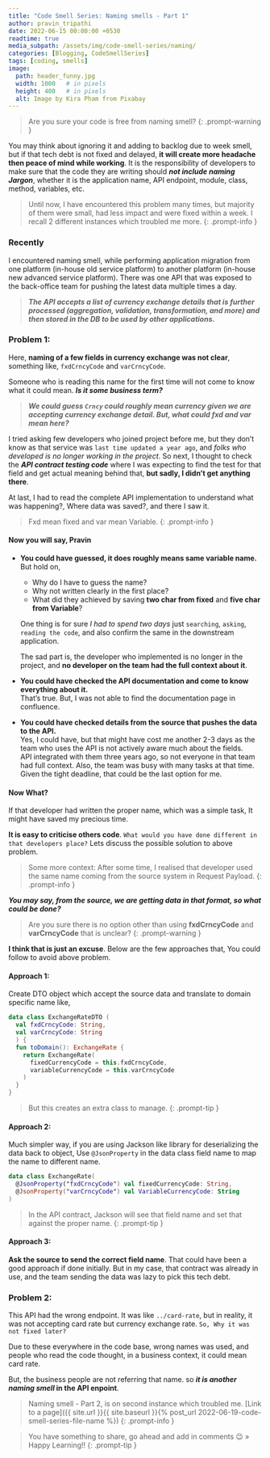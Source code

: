```yaml
---
title: "Code Smell Series: Naming smells - Part 1"
author: pravin_tripathi
date: 2022-06-15 00:00:00 +0530
readtime: true
media_subpath: /assets/img/code-smell-series/naming/
categories: [Blogging, CodeSmellSeries]
tags: [coding, smells]
image:
  path: header_funny.jpg
  width: 1000   # in pixels
  height: 400   # in pixels
  alt: Image by Kira Pham from Pixabay 
---
```


> Are you sure your code is free from naming smell?
{: .prompt-warning }

You may think about ignoring it and adding to backlog due to week smell, but if that tech debt is not fixed and delayed, **it will create more headache then peace of mind while working**. It is the responsibility of developers to make sure that the code they are writing should **_not include naming Jargon_**, whether it is the application name, API endpoint, module, class, method, variables, etc.

> Until now, I have encountered this problem many times, but majority of them were small, had less impact and were fixed within a week. I recall 2 different instances which troubled me more.
{: .prompt-info }

### Recently 
I encountered naming smell, while performing application migration from one platform (in-house old service platform) to another platform (in-house new advanced service platform). There was one API that was exposed to the back-office team for pushing the latest data multiple times a day. 

> **_The API accepts a list of currency exchange details that is further processed (aggregation, validation, transformation, and more) and then stored in the DB to be used by other applications._**

### Problem 1:

Here, **naming of a few fields in currency exchange was not clear**, something like, `fxdCrncyCode` and `varCrncyCode`. 

Someone who is reading this name for the first time will not come to know what it could mean. **_Is it some business term?_** 

> **_We could guess `Crncy` could roughly mean currency given we are accepting currency exchange detail. But, what could fxd and var mean here?_**

I tried asking few developers who joined project before me, but they don’t know as that service was `last time updated a year ago`, and _folks who developed is no longer working in the project_. So next, I thought to check the **_API contract testing code_** where I  was expecting to find the test for that field and get actual meaning behind that, **but sadly, I didn’t get anything there**. 

At last, I had to read the complete API implementation to understand what was happening?, Where data was saved?, and there I saw it. 

> Fxd mean fixed and var mean Variable. 
{: .prompt-info }

#### Now you will say, Pravin

* **You could have guessed, it does roughly means same variable name.**  
  But hold on,  
    - Why do I have to guess the name?  
    - Why not written clearly in the first place?  
    - What did they achieved by saving **two char from fixed** and **five char from Variable**?  

  One thing is for sure _I had to spend two days_ just `searching`, `asking`, `reading the code`, and also confirm the same in the downstream application.  

  The sad part is, the developer who implemented is no longer in the project, and **no developer on the team had the full context about it**.

* **You could have checked the API documentation and come to know everything about it.**  
  That’s true. But, I was not able to find the documentation page in confluence.

* **You could have checked details from the source that pushes the data to the API.**   
  Yes, I could have, but that might have cost me another 2-3 days as the team who uses the API is not actively aware much about the fields.  
  API integrated with them three years ago, so not everyone in that team had full context. Also, the team was busy with many tasks at that time. Given the tight deadline, that could be the last option for me.

#### Now What?
If that developer had written the proper name, which was a simple task, It might have saved my precious time.

**It is easy to criticise others code**. `What would you have done different in that developers place?` Lets discuss the possible solution to above problem.

> Some more context: After some time, I realised that developer used the same name coming from the source system in Request Payload.
{: .prompt-info }

**_You may say, from the source, we are getting data in that format, so what could be done?_**
> Are you sure there is no option other than using **fxdCrncyCode** and **varCrncyCode** that is unclear?
{: .prompt-warning }

**I think that is just an excuse**. Below are the few approaches that, You could follow to avoid above problem.
#### Approach 1:
Create DTO object which accept the source data and translate to domain specific name like,

```kotlin
data class ExchangeRateDTO (
  val fxdCrncyCode: String,
  val varCrncyCode: String 
  ) {
  fun toDomain(): ExchangeRate {
    return ExchangeRate(
      fixedCurrencyCode = this.fxdCrncyCode,
      variableCurrencyCode = this.varCrncyCode
    )
  }
}
```

> But this creates an extra class to manage. 
{: .prompt-tip }

#### Approach 2:
Much simpler way, if you are using Jackson like library for deserializing the data back to object,
Use `@JsonProperty` in the data class field name to map the name to different name.

```kotlin
data class ExchangeRate( 
  @JsonProperty("fxdCrncyCode") val fixedCurrencyCode: String,
  @JsonProperty("varCrncyCode") val VariableCurrencyCode: String
)
```

> In the API contract, Jackson will see that field name and set that against the proper name.
{: .prompt-tip }

#### Approach 3:
**Ask the source to send the correct field name**. That could have been a good approach if done initially. But in my case, that contract was already in use, and the team sending the data was lazy to pick this tech debt. 

### Problem 2:
This API had the wrong endpoint. It was like `../card-rate`, but in reality, it was not accepting card rate but currency exchange rate. `So, Why it was not fixed later?`

Due to these everywhere in the code base, wrong names was used, and  people who read the code thought, in a business context, it could mean card rate.  

But, the business people are not referring that name. so **_it is another naming smell_ in the API enpoint**.

> Naming smell - Part 2, is on second instance which troubled me.
[Link to a page]({{ site.url }}{{ site.baseurl }}{% post_url 2022-06-19-code-smell-series-file-name %})
{: .prompt-info }

> You have something to share, go ahead and add in comments 😉 » Happy Learning!!
{: .prompt-tip }
